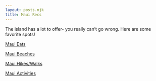 ```yaml
---
layout: posts.njk
title: Maui Recs
---
```


The island has a lot to offer- you really can’t go wrong. Here are some favorite spots!

[Maui Eats](https://maps.app.goo.gl/42XiagHaJJtBcfht6)

[Maui Beaches](https://maps.app.goo.gl/RCwDCDHhd3RXM2wD8)

[Maui Hikes/Walks](https://maps.app.goo.gl/F5GdHKNnNus5aCSf9)

[Maui Activities](https://maps.app.goo.gl/1bMWZjjVn5jwjUg16)
